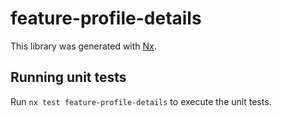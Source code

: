 # feature-profile-details

This library was generated with [Nx](https://nx.dev).

## Running unit tests

Run `nx test feature-profile-details` to execute the unit tests.
